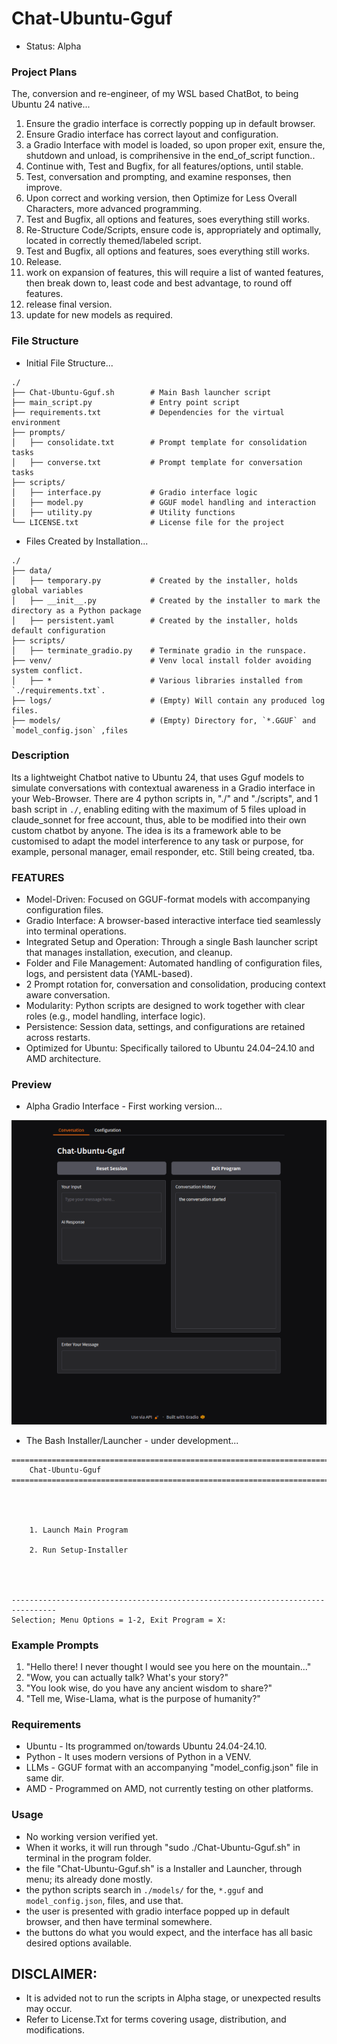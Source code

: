 # Chat-Ubuntu-Gguf
- Status: Alpha

### Project Plans
The, conversion and re-engineer, of my WSL based ChatBot, to being Ubuntu 24 native...
1. Ensure the gradio interface is correctly popping up in default browser.
2. Ensure Gradio interface has correct layout and configuration.
3. a Gradio Interface with model is loaded, so upon proper exit, ensure the, shutdown and unload, is comprihensive in the end_of_script function..
3. Continue with, Test and Bugfix, for all features/options, until stable.
4. Test, conversation and prompting, and examine responses, then improve.
3. Upon correct and working version, then Optimize for Less Overall Characters, more advanced programming.
2. Test and Bugfix, all options and features, soes everything still works.
4. Re-Structure Code/Scripts, ensure code is, appropriately and optimally, located in correctly themed/labeled script.
2. Test and Bugfix, all options and features, soes everything still works.
2. Release.
5. work on expansion of features, this will require a list of wanted features, then break down to, least code and best advantage, to round off features.
6. release final version.
8. update for new models as required.

### File Structure
- Initial File Structure...
```
./
├── Chat-Ubuntu-Gguf.sh        # Main Bash launcher script
├── main_script.py             # Entry point script
├── requirements.txt           # Dependencies for the virtual environment
├── prompts/
│   ├── consolidate.txt        # Prompt template for consolidation tasks
│   ├── converse.txt           # Prompt template for conversation tasks
├── scripts/
│   ├── interface.py           # Gradio interface logic
│   ├── model.py               # GGUF model handling and interaction
│   ├── utility.py             # Utility functions
└── LICENSE.txt                # License file for the project
```
- Files Created by Installation...
```
./
├── data/
│   ├── temporary.py           # Created by the installer, holds global variables
│   ├── __init__.py            # Created by the installer to mark the directory as a Python package
│   ├── persistent.yaml        # Created by the installer, holds default configuration
├── scripts/
│   ├── terminate_gradio.py    # Terminate gradio in the runspace.
├── venv/                      # Venv local install folder avoiding system conflict.
│   ├── *                      # Various libraries installed from `./requirements.txt`.
├── logs/                      # (Empty) Will contain any produced log files.
├── models/                    # (Empty) Directory for, `*.GGUF` and `model_config.json` ,files
```

### Description
Its a lightweight Chatbot native to Ubuntu 24, that uses Gguf models to simulate conversations with contextual awareness in a Gradio interface in your Web-Browser. There are 4 python scripts in, "./" and "./scripts", and 1 bash script in `./`, enabling editing with the maximum of 5 files upload in claude_sonnet for free account, thus, able to be modified into their own custom chatbot by anyone. The idea is its a framework able to be customised to adapt the model interference to any task or purpose, for example, personal manager, email responder, etc. Still being created, tba.  

### FEATURES
- Model-Driven: Focused on GGUF-format models with accompanying configuration files. 
- Gradio Interface: A browser-based interactive interface tied seamlessly into terminal operations.
- Integrated Setup and Operation: Through a single Bash launcher script that manages installation, execution, and cleanup.
- Folder and File Management: Automated handling of configuration files, logs, and persistent data (YAML-based).
- 2 Prompt rotation for, conversation and consolidation, producing context aware conversation.
- Modularity: Python scripts are designed to work together with clear roles (e.g., model handling, interface logic).
- Persistence: Session data, settings, and configurations are retained across restarts.
- Optimized for Ubuntu: Specifically tailored to Ubuntu 24.04–24.10 and AMD architecture.

### Preview
- Alpha Gradio Interface - First working version...

![preview_image](media/preview.png)

- The Bash Installer/Launcher - under development...
```
================================================================================
    Chat-Ubuntu-Gguf
================================================================================




    1. Launch Main Program

    2. Run Setup-Installer




--------------------------------------------------------------------------------
Selection; Menu Options = 1-2, Exit Program = X: 
```

### Example Prompts
1) "Hello there! I never thought I would see you here on the mountain..."
2) "Wow, you can actually talk? What's your story?"
3) "You look wise, do you have any ancient wisdom to share?"
4) "Tell me, Wise-Llama, what is the purpose of humanity?"

### Requirements
- Ubuntu - Its programmed on/towards Ubuntu 24.04-24.10.
- Python - It uses modern versions of Python in a VENV.
- LLMs - GGUF format with an accompanying "model_config.json" file in same dir.
- AMD - Programmed on AMD, not currently testing on other platforms.

### Usage
- No working version verified yet.
- When it works, it will run through "sudo ./Chat-Ubuntu-Gguf.sh" in terminal in the program folder.
- the file "Chat-Ubuntu-Gguf.sh" is a Installer and Launcher, through menu; its already done mostly.
- the python scripts search in `./models/` for the, `*.gguf` and `model_config.json`, files, and use that.
- the user is presented with gradio interface popped up in default browser, and then have terminal somewhere.
- the buttons do what you would expect, and the interface has all basic desired options available.

## DISCLAIMER:
- It is advided not to run the scripts in Alpha stage, or unexpected results may occur.
- Refer to License.Txt for terms covering usage, distribution, and modifications.
